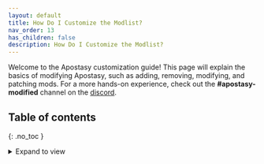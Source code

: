```yaml
---
layout: default
title: How Do I Customize the Modlist?
nav_order: 13
has_children: false
description: How Do I Customize the Modlist?
---
```


Welcome to the Apostasy customization guide! This page will explain the basics of modifying Apostasy, such as adding, removing, modifying, and patching mods. For a more hands-on experience, check out the **#apostasy-modified** channel on the [discord](https://discord.gg/4WwqfK5yHg).

## Table of contents
{: .no_toc }
<details markdown="block">
  <summary>
     Expand to view
  </summary>
  {: .text-delta }
1. TOC
{:toc}
</details>